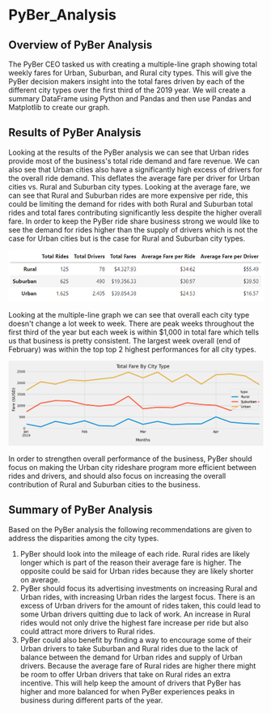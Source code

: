 # PyBer_Analysis

## Overview of PyBer Analysis
The PyBer CEO tasked us with creating a multiple-line graph showing total weekly fares for Urban, Suburban, and Rural city types. This will give the PyBer decision makers insight into the total fares driven by each of the different city types over the first third of the 2019 year. We will create a summary DataFrame using Python and Pandas and then use Pandas and Matplotlib to create our graph. 

## Results of PyBer Analysis
Looking at the results of the PyBer analysis we can see that Urban rides provide most of the business's total ride demand and fare revenue. We can also see that Urban cities also have a significantly high excess of drivers for the overall ride demand. This deflates the average fare per driver for Urban cities vs. Rural and Suburban city types. Looking at the average fare, we can see that Rural and Suburban rides are more expensive per ride, this could be limiting the demand for rides with both Rural and Suburban total rides and total fares contributing significantly less despite the higher overall fare. In order to keep the PyBer ride share business strong we would like to see the demand for rides higher than the supply of drivers which is not the case for Urban cities but is the case for Rural and Suburban city types.

![Summary Statistics](https://github.com/trevoriwen/PyBer_Analysis/blob/b06ca337f0fd7751706c7c7ac2376c6e7a5cfd8c/analysis/Summary%20DataFrame.PNG)

Looking at the multiple-line graph we can see that overall each city type doesn't change a lot week to week. There are peak weeks throughout the first third of the year but each week is within $1,000 in total fare which tells us that business is pretty consistent. The largest week overall (end of February) was within the top top 2 highest performances for all city types.

![Multiple-Line Graph](analysis/PyBer_fare_summary.png)

In order to strengthen overall performance of the business, PyBer should focus on making the Urban city rideshare program more efficient between rides and drivers, and should also focus on increasing the overall contribution of Rural and Suburban cities to the business. 

## Summary of PyBer Analysis
Based on the PyBer analysis the following recommendations are given to address the disparities among the city types.

1. PyBer should look into the mileage of each ride. Rural rides are likely longer which is part of the reason their average fare is higher. The opposite could be said for Urban rides because they are likely shorter on average. 
2. PyBer should focus its advertising investments on increasing Rural and Urban rides, with increasing Urban rides the largest focus. There is an excess of Urban drivers for the amount of rides taken, this could lead to some Urban drivers quitting due to lack of work. An increase in Rural rides would not only drive the highest fare increase per ride but also could attract more drivers to Rural rides.
3. PyBer could also benefit by finding a way to encourage some of their Urban drivers to take Suburban and Rural rides due to the lack of balance between the demand for Urban rides and supply of Urban drivers. Because the average fare of Rural rides are higher there might be room to offer Urban drivers that take on Rural rides an extra incentive. This will help keep the amount of drivers that PyBer has higher and more balanced for when PyBer experiences peaks in business during different parts of the year.
